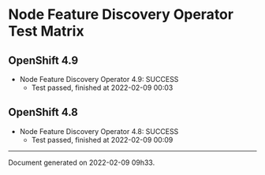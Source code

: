 
Node Feature Discovery Operator Test Matrix
===========================================

OpenShift 4.9
-------------



* Node Feature Discovery Operator 4.9: SUCCESS
  - Test passed, finished at 2022-02-09 00:03

OpenShift 4.8
-------------



* Node Feature Discovery Operator 4.8: SUCCESS
  - Test passed, finished at 2022-02-09 00:09

---
Document generated on 2022-02-09 09h33.
